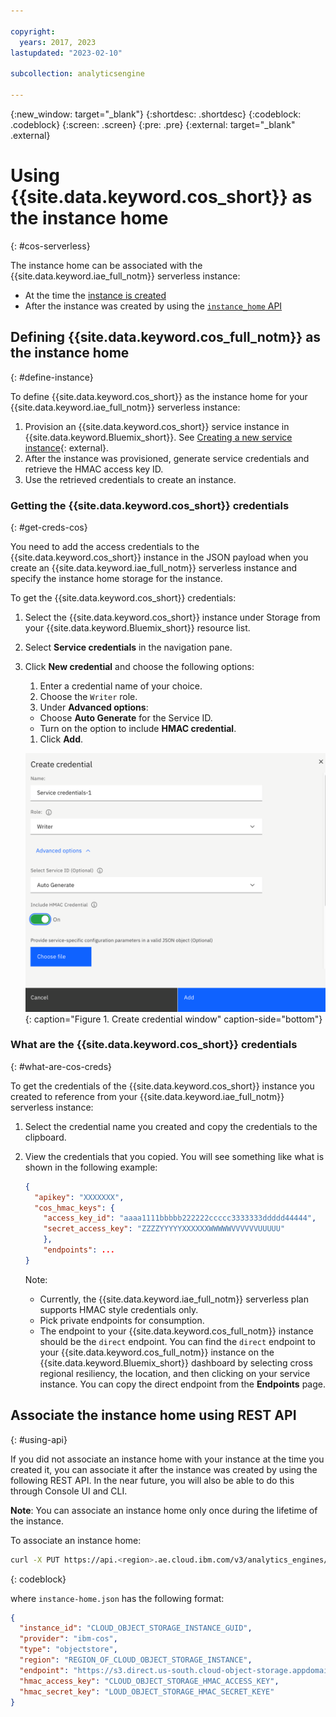 ```yaml
---

copyright:
  years: 2017, 2023
lastupdated: "2023-02-10"

subcollection: analyticsengine

---
```


<!-- Attribute definitions -->
{:new_window: target="_blank"}
{:shortdesc: .shortdesc}
{:codeblock: .codeblock}
{:screen: .screen}
{:pre: .pre}
{:external: target="_blank" .external}

# Using {{site.data.keyword.cos_short}} as the instance home
{: #cos-serverless}

<!--
{{site.data.keyword.cos_full_notm}} is a highly scalable cloud storage service, designed for high durability, resiliency and security. See [{{site.data.keyword.cos_full_notm}}](/docs/cloud-object-storage?topic=cloud-object-storage-about-cloud-object-storage){: external}.

In {{site.data.keyword.iae_full_notm}} serverless instances, {{site.data.keyword.cos_full_notm}} must be used as the service instance home in which custom application libraries and Spark history events are stored. -->

The instance home can be associated with the {{site.data.keyword.iae_full_notm}} serverless instance:

- At the time the [instance is created](#define-instance)
- After the instance was created by using the [`instance_home` API](#using-api)

## Defining {{site.data.keyword.cos_full_notm}} as the instance home
{: #define-instance}

To define {{site.data.keyword.cos_short}} as the instance home for your {{site.data.keyword.iae_full_notm}} serverless instance:

1. Provision an {{site.data.keyword.cos_short}} service instance in {{site.data.keyword.Bluemix_short}}. See [Creating a new service instance](/docs/cloud-object-storage/iam?topic=cloud-object-storage-provision){: external}.
1. After the instance was provisioned, generate service credentials and retrieve the HMAC access key ID.
1. Use the retrieved credentials to create an instance.

### Getting the {{site.data.keyword.cos_short}} credentials
{: #get-creds-cos}

You need to add the access credentials to the {{site.data.keyword.cos_short}} instance in the JSON payload when you create an {{site.data.keyword.iae_full_notm}} serverless instance and specify the instance home storage for the instance.

To get the {{site.data.keyword.cos_short}} credentials:

1. Select the {{site.data.keyword.cos_short}} instance under Storage from your {{site.data.keyword.Bluemix_short}} resource list.
1. Select **Service credentials** in the navigation pane.
1. Click **New credential** and choose the following options:

    1. Enter a credential name of your choice.
    1. Choose the `Writer` role.
    1. Under **Advanced options**:

      - Choose **Auto Generate** for the Service ID.
      - Turn on the option to include **HMAC credential**.
    1.	Click **Add**.

    ![Shows creating Cloud Object storage credentials.](images/create-cos-cred.png){: caption="Figure 1. Create credential window" caption-side="bottom"}

### What are the {{site.data.keyword.cos_short}} credentials
{: #what-are-cos-creds}

To  get the credentials of the {{site.data.keyword.cos_short}} instance you created to reference from your {{site.data.keyword.iae_full_notm}} serverless instance:

1. Select the credential name you created and copy the credentials to the clipboard.
1. View the credentials that you copied. You will see something like what is shown in the following example:
    ```json
    {
      "apikey": "XXXXXXX",
      "cos_hmac_keys": {
        "access_key_id": "aaaa1111bbbbb222222ccccc3333333ddddd44444",
        "secret_access_key": "ZZZZYYYYYXXXXXXWWWWWVVVVVVUUUUU"
        },
        "endpoints": ...
    }
    ```

    Note:

    - Currently, the {{site.data.keyword.iae_full_notm}} serverless plan supports HMAC style credentials only.
    - Pick private endpoints for consumption.
    - The endpoint to your {{site.data.keyword.cos_full_notm}} instance should be the `direct` endpoint. You can find the `direct` endpoint to your {{site.data.keyword.cos_full_notm}} instance on the {{site.data.keyword.Bluemix_short}} dashboard by selecting cross regional resiliency, the location, and then clicking on your service instance. You can copy the direct endpoint from the **Endpoints** page.

## Associate the instance home using REST API
{: #using-api}

If you did not associate an instance home with your instance at the time you created it, you can associate it after the instance was created by using the following REST API. In the near future, you will also be able to do this through Console UI and CLI.

**Note**: You can associate an instance home only once during the lifetime of the instance.

To associate an instance home:
```sh
curl -X PUT https://api.<region>.ae.cloud.ibm.com/v3/analytics_engines/<instance-id>/instance_home --header "Authorization: Bearer <IAM token>" -H "content-type: application/json" -d @instance-home.json
```
{: codeblock}

where `instance-home.json`  has the following format:

```json
{
  "instance_id": "CLOUD_OBJECT_STORAGE_INSTANCE_GUID",
  "provider": "ibm-cos",
  "type": "objectstore",
  "region": "REGION_OF_CLOUD_OBJECT_STORAGE_INSTANCE",
  "endpoint": "https://s3.direct.us-south.cloud-object-storage.appdomain.cloud",
  "hmac_access_key": "CLOUD_OBJECT_STORAGE_HMAC_ACCESS_KEY",
  "hmac_secret_key": "LOUD_OBJECT_STORAGE_HMAC_SECRET_KEYE"
}

```
